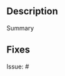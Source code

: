 ## Description
<!-- 
Please include a summary of the change and which issue is fixed. 
Please also include relevant motivation and context.
-->
Summary

## Fixes
<!-- Witch issue does this request close. You can add multiple -->
Issue: #
